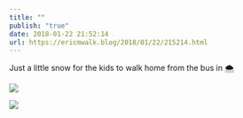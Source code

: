 ```yaml
---
title: ""
publish: "true"
date: 2018-01-22 21:52:14
url: https://ericmwalk.blog/2018/01/22/215214.html
---
```


Just a little snow for the kids to walk home from the bus in 🌨️

![](https://ericmwalk.blog/uploads/2022/9310786459.jpg)

![](https://ericmwalk.blog/uploads/2022/124d3b1297.jpg)